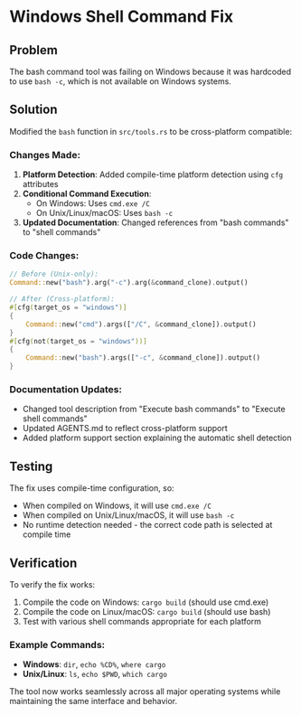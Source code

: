 # Windows Shell Command Fix

## Problem
The bash command tool was failing on Windows because it was hardcoded to use `bash -c`, which is not available on Windows systems.

## Solution
Modified the `bash` function in `src/tools.rs` to be cross-platform compatible:

### Changes Made:

1. **Platform Detection**: Added compile-time platform detection using `cfg` attributes
2. **Conditional Command Execution**: 
   - On Windows: Uses `cmd.exe /C` 
   - On Unix/Linux/macOS: Uses `bash -c`
3. **Updated Documentation**: Changed references from "bash commands" to "shell commands"

### Code Changes:

```rust
// Before (Unix-only):
Command::new("bash").arg("-c").arg(&command_clone).output()

// After (Cross-platform):
#[cfg(target_os = "windows")]
{
    Command::new("cmd").args(["/C", &command_clone]).output()
}
#[cfg(not(target_os = "windows"))]
{
    Command::new("bash").args(["-c", &command_clone]).output()
}
```

### Documentation Updates:

- Changed tool description from "Execute bash commands" to "Execute shell commands"
- Updated AGENTS.md to reflect cross-platform support
- Added platform support section explaining the automatic shell detection

## Testing

The fix uses compile-time configuration, so:
- When compiled on Windows, it will use `cmd.exe /C`
- When compiled on Unix/Linux/macOS, it will use `bash -c`
- No runtime detection needed - the correct code path is selected at compile time

## Verification

To verify the fix works:
1. Compile the code on Windows: `cargo build` (should use cmd.exe)
2. Compile the code on Linux/macOS: `cargo build` (should use bash)
3. Test with various shell commands appropriate for each platform

### Example Commands:
- **Windows**: `dir`, `echo %CD%`, `where cargo`
- **Unix/Linux**: `ls`, `echo $PWD`, `which cargo`

The tool now works seamlessly across all major operating systems while maintaining the same interface and behavior.
